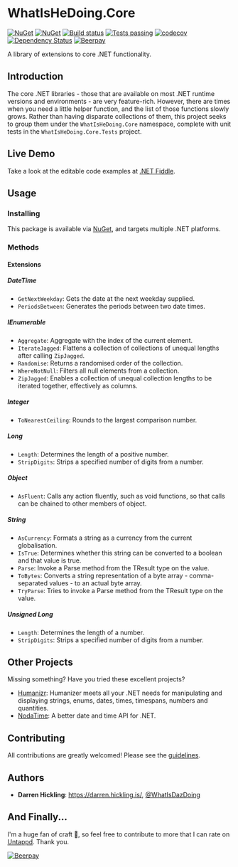 # WhatIsHeDoing.Core

[![NuGet](https://img.shields.io/nuget/v/WhatIsHeDoing.Core.svg)](https://www.nuget.org/packages/WhatIsHeDoing.Core/)
[![NuGet](https://img.shields.io/nuget/dt/WhatIsHeDoing.Core.svg)](https://www.nuget.org/packages/WhatIsHeDoing.Core/)
[![Build status](https://ci.appveyor.com/api/projects/status/xshdrvqh387kqioe?svg=true)](https://ci.appveyor.com/project/DarrenHickling/whatishedoing-core-e1tc9)
[![Tests passing](https://img.shields.io/appveyor/tests/DarrenHickling/whatishedoing-core-e1tc9.svg)](https://ci.appveyor.com/project/DarrenHickling/whatishedoing-core-e1tc9)
[![codecov](https://codecov.io/gh/WhatIsHeDoing/WhatIsHeDoing.Core/branch/master/graph/badge.svg)](https://codecov.io/gh/WhatIsHeDoing/WhatIsHeDoing.Core)
[![Dependency Status](https://dependencyci.com/github/WhatIsHeDoing/WhatIsHeDoing.Core/badge)](https://dependencyci.com/github/WhatIsHeDoing/WhatIsHeDoing.Core)
[![Beerpay](https://beerpay.io/WhatIsHeDoing/WhatIsHeDoing.Core/badge.svg?style=flat)](https://beerpay.io/WhatIsHeDoing/WhatIsHeDoing.Core)

A library of extensions to core .NET functionality.

## Introduction

The core .NET libraries - those that are available on most .NET runtime versions and environments -
are very feature-rich. However, there are times when you need a little helper function, and the list
of those functions slowly grows. Rather than having disparate collections of them, this project seeks
to group them under the `WhatIsHeDoing.Core` namespace, complete with unit tests in the `WhatIsHeDoing.Core.Tests`
project.

## Live Demo

Take a look at the editable code examples at [.NET Fiddle][dotnetfiddle].

## Usage

### Installing

This package is available via [NuGet][nuget], and targets multiple .NET platforms.

### Methods

#### Extensions

##### DateTime

* `GetNextWeekday`: Gets the date at the next weekday supplied.
* `PeriodsBetween`: Generates the periods between two date times.

##### IEnumerable

* `Aggregate`: Aggregate with the index of the current element.
* `IterateJagged`: Flattens a collection of collections of unequal lengths after calling `ZipJagged`.
* `Randomise`: Returns a randomised order of the collection.
* `WhereNotNull`: Filters all null elements from a collection.
* `ZipJagged`: Enables a collection of unequal collection lengths to be iterated together, effectively as columns.

##### Integer

* `ToNearestCeiling`: Rounds to the largest comparison number.

##### Long

* `Length`: Determines the length of a positive number.
* `StripDigits`: Strips a specified number of digits from a number.

##### Object

* `AsFluent`: Calls any action fluently, such as void functions, so that calls can be chained to other
members of object.

##### String

* `AsCurrency`: Formats a string as a currency from the current globalisation.
* `IsTrue`: Determines whether this string can be converted to a boolean and that value is true.
* `Parse`: Invoke a Parse method from the TResult type on the value.
* `ToBytes`: Converts a string representation of a byte array - comma-separated values - to an actual byte array.
* `TryParse`: Tries to invoke a Parse method from the TResult type on the value.

##### Unsigned Long

* `Length`: Determines the length of a number.
* `StripDigits`: Strips a specified number of digits from a number.

## Other Projects

Missing something? Have you tried these excellent projects?

* [Humanizr][humanizr]: Humanizer meets all your .NET needs for manipulating and displaying strings, enums, dates,
times, timespans, numbers and quantities.
* [NodaTime][nodatime]: A better date and time API for .NET.

## Contributing

All contributions are greatly welcomed! Please see the [guidelines][contributing].

## Authors

* **Darren Hickling**: https://darren.hickling.is/, [@WhatIsDazDoing][whatisdazdoing]

## And Finally...

I'm a huge fan of craft :beers:, so feel free to contribute to more that I can rate on [Untappd][untappd].
Thank you.

[![Beerpay](https://beerpay.io/WhatIsHeDoing/WhatIsHeDoing.Core/badge.svg?style=beer-square)](https://beerpay.io/WhatIsHeDoing/WhatIsHeDoing.Core)

[contributing]: CONTRIBUTING.md
[dotnetfiddle]: https://dotnetfiddle.net/xXbTcX "C# Online Compiler | .NET Fiddle"
[humanizr]: http://humanizr.net/
[nodatime]: https://nodatime.org/
[nuget]: https://www.nuget.org/packages/WhatIsHeDoing.Core/
[untappd]: https://untappd.com/user/WhatIsHeDoing
[whatisdazdoing]: https://twitter.com/WhatIsDazDoing "Darren Hickling (@WhatIsDazDoing) | Twitter"
